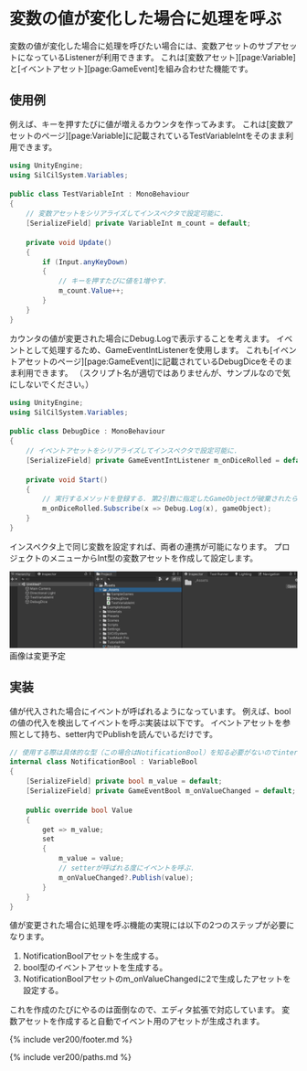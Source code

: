 # 変数の値が変化した場合に処理を呼ぶ

変数の値が変化した場合に処理を呼びたい場合には、変数アセットのサブアセットになっているListenerが利用できます。
これは[変数アセット][page:Variable]と[イベントアセット][page:GameEvent]を組み合わせた機能です。

## 使用例

例えば、キーを押すたびに値が増えるカウンタを作ってみます。
これは[変数アセットのページ][page:Variable]に記載されているTestVariableIntをそのまま利用できます。

```cs
using UnityEngine;
using SilCilSystem.Variables;

public class TestVariableInt : MonoBehaviour
{
    // 変数アセットをシリアライズしてインスペクタで設定可能に.
    [SerializeField] private VariableInt m_count = default;

    private void Update()
    {
        if (Input.anyKeyDown)
        {
            // キーを押すたびに値を1増やす.
            m_count.Value++;
        }
    }
}
```

カウンタの値が変更された場合にDebug.Logで表示することを考えます。
イベントとして処理するため、GameEventIntListenerを使用します。
これも[イベントアセットのページ][page:GameEvent]に記載されているDebugDiceをそのまま利用できます。
（スクリプト名が適切ではありませんが、サンプルなので気にしないでください。）

```cs
using UnityEngine;
using SilCilSystem.Variables;

public class DebugDice : MonoBehaviour
{
    // イベントアセットをシリアライズしてインスペクタで設定可能に.
    [SerializeField] private GameEventIntListener m_onDiceRolled = default;

    private void Start()
    {
        // 実行するメソッドを登録する. 第2引数に指定したGameObjectが破棄されたらイベント解除される.
        m_onDiceRolled.Subscribe(x => Debug.Log(x), gameObject);
    }
}
```

インスペクタ上で同じ変数を設定すれば、両者の連携が可能になります。
プロジェクトのメニューからInt型の変数アセットを作成して設定します。

![インスペクタ上で変数とイベントの設定を行う][fig:OnValueChangedInInspector]
画像は変更予定

## 実装

値が代入された場合にイベントが呼ばれるようになっています。
例えば、boolの値の代入を検出してイベントを呼ぶ実装は以下です。
イベントアセットを参照として持ち、setter内でPublishを読んでいるだけです。

```cs
// 使用する際は具体的な型（この場合はNotificationBool）を知る必要がないのでinternalで実装.
internal class NotificationBool : VariableBool
{
    [SerializeField] private bool m_value = default;
    [SerializeField] private GameEventBool m_onValueChanged = default;

    public override bool Value
    {
        get => m_value;
        set
        {
            m_value = value;
            // setterが呼ばれる度にイベントを呼ぶ.
            m_onValueChanged?.Publish(value);
        }
    }
}
```

値が変更された場合に処理を呼ぶ機能の実現には以下の2つのステップが必要になります。

1. NotificationBoolアセットを生成する。
2. bool型のイベントアセットを生成する。
3. NotificationBoolアセットのm_onValueChangedに2で生成したアセットを設定する。

これを作成のたびにやるのは面倒なので、エディタ拡張で対応しています。
変数アセットを作成すると自動でイベント用のアセットが生成されます。

<!--- footer --->

{% include ver200/footer.md %}

<!--- 参照 --->

{% include ver200/paths.md %}

[fig:OnValueChangedInInspector]: Figures/OnValueChangedInInspector.gif
